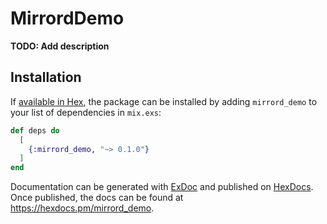 # MirrordDemo

**TODO: Add description**

## Installation

If [available in Hex](https://hex.pm/docs/publish), the package can be installed
by adding `mirrord_demo` to your list of dependencies in `mix.exs`:

```elixir
def deps do
  [
    {:mirrord_demo, "~> 0.1.0"}
  ]
end
```

Documentation can be generated with [ExDoc](https://github.com/elixir-lang/ex_doc)
and published on [HexDocs](https://hexdocs.pm). Once published, the docs can
be found at <https://hexdocs.pm/mirrord_demo>.

